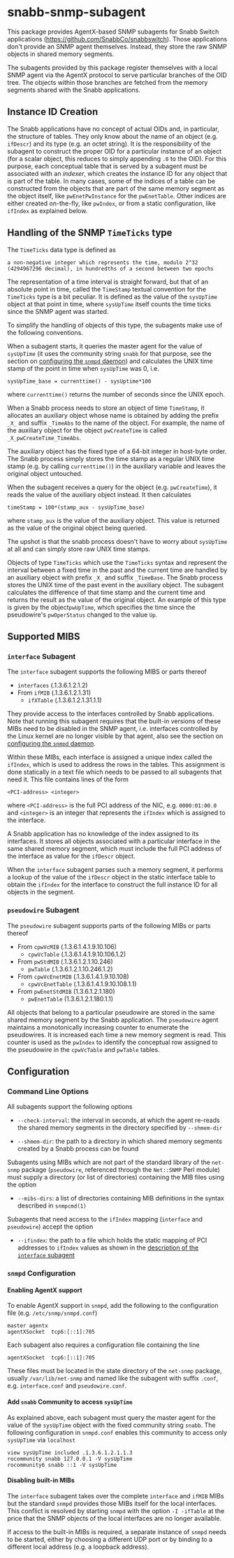 # snabb-snmp-subagent

This package provides AgentX-based SNMP subagents for Snabb Switch
applications (https://github.com/SnabbCo/snabbswitch).  Those
applications don't provide an SNMP agent themselves.  Instead, they
store the raw SNMP objects in shared memory segments.

The subagents provided by this package register themselves with a
local SNMP agent via the AgentX protocol to serve particular branches
of the OID tree.  The objects within those branches are fetched from
the memory segments shared with the Snabb applications.

## Instance ID Creation

The Snabb applications have no concept of actual OIDs and, in
particular, the structure of tables.  They only know about the name of
an object (e.g. `ifDescr`) and its type (e.g. an octet string).  It is
the responsibility of the subagent to construct the proper OID for a
particular instance of an object (for a scalar object, this reduces to
simply appending `.0` to the OID).  For this purpose, each conceptual
table that is served by a subagent must be associated with an
_indexer_, which creates the instance ID for any object that is part
of the table.  In many cases, some of the indices of a table can be
constructed from the objects that are part of the same memory segment
as the object itself, like `pwEnetPwInstance` for the `pwEnetTable`.
Other indices are either created on-the-fly, like `pwIndex`, or from a
static configuration, like `ifIndex` as explained below.

## Handling of the SNMP `TimeTicks` type

The `TimeTicks` data type is defined as
```
a non-negative integer which represents the time, modulo 2^32
(4294967296 decimal), in hundredths of a second between two epochs
```

The representation of a time interval is straight forward, but that of
an absolute point in time, called the `TimeStamp` textual convention
for the `TimeTicks` type is a bit peculiar.  It is defined as the
value of the `sysUpTime` object at that point in time, where
`sysUpTime` itself counts the time ticks since the SNMP agent was
started.

To simplify the handling of objects of this type, the subagents make
use of the following conventions.

When a subagent starts, it queries the master agent for the value of
`sysUpTime` (it uses the community string `snabb` for that purpose,
see the section on [configuring the `snmpd`
daemon](#disable-built-in)) and calculates the UNIX time stamp of the
point in time when `sysUpTime` was 0, i.e.

```
sysUpTime_base = currenttime() - sysUptime*100
```

where `currenttime()` returns the number of seconds since the UNIX
epoch.

When a Snabb process needs to store an object of time `TimeStamp`, it
allocates an auxiliary object whose name is obtained by adding the
prefix `_X_` and suffix `_TimeAbs` to the name of the object.  For
example, the name of the auxiliary object for the object
`pwCreateTime` is called `_X_pwCreateTime_TimeAbs`.

The auxiliary object has the fixed type of a 64-bit integer in
host-byte order.  The Snabb process simply stores the time stamp as a
regular UNIX time stamp (e.g. by calling `currenttime()`) in the
auxiliary variable and leaves the original object untouched.

When the subagent receives a query for the object
(e.g. `pwCreateTime`), it reads the value of the auxiliary object
instead.  It then calculates

```
timeStamp = 100*(stamp_aux - sysUpTime_base)
```

where `stamp_aux` is the value of the auxiliary object.  This value is
returned as the value of the original object being queried.

The upshot is that the snabb process doesn't have to worry about
`sysUpTime` at all and can simply store raw UNIX time stamps.

Objects of type `TimeTicks` which use the `TimeTicks` syntax and
represent the interval between a fixed time in the past and the
current time are handled by an auxiliary object with prefix `_X_` and
suffix `_TimeBase`.  The Snabb process stores the UNIX time of the
past event in the auxiliary object.  The subagent calculates the
difference of that time stamp and the current time and returns the
result as the value of the original object.  An example of this type
is given by the object`pwUpTime`, which specifies the time since the
pseudowire's `pwOperStatus` changed to the value `Up`.

## Supported MIBS

### <a name="interface_agent">`interface` Subagent</a>

The `interface` subagent supports the following MIBS or parts thereof

   * `interfaces`  (.1.3.6.1.2.1.2)
   * From `ifMIB`  (.1.3.6.1.2.1.31) 
      * `ifXTable` (.1.3.6.1.2.1.31.1.1)

They provide access to the interfaces controlled by Snabb
applications.  Note that running this subagent requires that the
built-in versions of these MIBs need to be disabled in the SNMP agent,
i.e. interfaces controlled by the Linux kernel are no longer visible
by that agent, also see the section on [configuring the `snmpd`
daemon](#disable-built-in).

Within these MIBs, each interface is assigned a unique index called
the `ifIndex`, which is used to address the rows in the tables.  This
assignment is done statically in a text file which needs to be passed
to all subagents that need it.  This file contains lines of the form

```
<PCI-address> <integer>
```

where `<PCI-address>` is the full PCI address of the NIC,
e.g. `0000:01:00.0` and `<integer>` is an integer that represents the
`ifIndex` which is assigned to the interface.

A Snabb application has no knowledge of the index assigned to its
interfaces.  It stores all objects associated with a particular
interface in the same shared memory segment, which must include the
full PCI address of the interface as value for the `ifDescr` object.

When the `interface` subagent parses such a memory segment, it
performs a lookup of the value of the `ifDescr` object in the static
interface table to obtain the `ifIndex` for the interface to construct
the full instance ID for all objects in the segment.

### `pseudowire` Subagent

The `pseudowire` subagent supports parts of the following MIBs or
parts thereof

   * From `cpwVcMIB` (.1.3.6.1.4.1.9.10.106)
      * `cpwVcTable` (.1.3.6.1.4.1.9.10.106.1.2)
   * From `pwStdMIB` (.1.3.6.1.2.1.10.246)
      * `pwTable` (.1.3.6.1.2.1.10.246.1.2)
   * From `cpwVcEnetMIB` (.1.3.6.1.4.1.9.10.108)
      * `cpwVcEnetTable` (.1.3.6.1.4.1.9.10.108.1.1)
   * From `pwEnetStdMIB`  (1.3.6.1.2.1.180)
      * `pwEnetTable` (1.3.6.1.2.1.180.1.1)

All objects that belong to a particular pseudowire are stored in the
same shared memory segment by the Snabb application.  The `pseudowire`
agent maintains a monotonically increasing counter to enumerate the
pseudowires.  It is increased each time a new memory segment is read.
This counter is used as the `pwIndex` to identify the conceptual row
assigned to the pseudowire in the `cpwVcTable` and `pwTable` tables.

## Configuration

### Command Line Options

All subagents support the following options

   * `--check-interval`: the interval in seconds, at which the agent
     re-reads the shared memory segments in the directory specified by
     `--shmem-dir`
     
   * `--shmem-dir`: the path to a directory in which shared memory
     segments created by a Snabb process can be found

Subagents using MIBs which are not part of the standard library of the
`net-snmp` package (`pseudowire`, referenced through the `Net::SNMP`
Perl module) must supply a directory (or list of directories)
containing the MIB files using the option

   * `--mibs-dirs`: a list of directories containing MIB definitions
     in the syntax described in `snmpcmd(1)`
     
Subagents that need access to the `ifIndex` mapping (`interface` and
`pseudowire`) accept the option

   * `--ifindex`: the path to a file which holds the static mapping of
     PCI addresses to `ifIndex` values as shown in the [description of
     the `interface` subagent](#interface_agent)

### `snmpd` Configuration

#### Enabling AgentX support

To enable AgentX support in `snmpd`, add the following to the
configuration file (e.g. `/etc/snmp/snmpd.conf`)

```
master agentx
agentXSocket  tcp6:[::1]:705
```

Each subagent also requires a configuration file containing the line

```
agentXSocket  tcp6:[::1]:705
```

These files must be located in the state directory of the `net-snmp`
package, usually `/var/lib/net-snmp` and named like the subagent with
suffix `.conf`, e.g. `interface.conf` and `pseudowire.conf`.

#### Add `snabb` Community to access `sysUpTime`

As explained above, each subagent must query the master agent for the
value of the `sysUpTime` object with the fixed community string
`snabb`.  The following configuration in `snmpd.conf` enables this
community to access only `sysUpTime` via `localhost`

```
view sysUpTime included .1.3.6.1.2.1.1.3
rocommunity snabb 127.0.0.1 -V sysUpTime
rocommunity6 snabb ::1 -V sysUpTime
```

#### <a name="disable-built-in">Disabling built-in MIBs</a>

The `interface` subagent takes over the complete `interface` and
`ifMIB` MIBs but the standard `snmpd` provides those MIBs itself for
the local interfaces.  This conflict is resolved by starting `snmpd`
with the option `-I -ifTable` at the price that the SNMP objects of
the local interfaces are no longer available.

If access to the built-in MIBs is required, a separate instance of
`snmpd` needs to be started, either by choosing a different UDP port or
by binding to a different local address (e.g. a loopback address).
